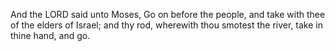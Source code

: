 And the LORD said unto Moses, Go on before the people, and take with thee of the elders of Israel; and thy rod, wherewith thou smotest the river, take in thine hand, and go.
